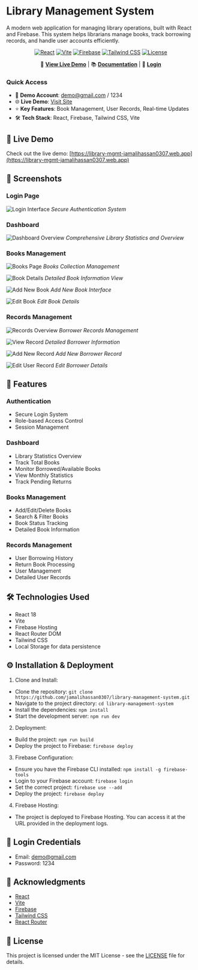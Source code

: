 # Library Management System

A modern web application for managing library operations, built with React and Firebase. This system helps librarians manage books, track borrowing records, and handle user accounts efficiently.

<div align="center">

[![React](https://img.shields.io/badge/React-18-blue.svg)](https://reactjs.org/)
[![Vite](https://img.shields.io/badge/Vite-Latest-646CFF.svg)](https://vitejs.dev/)
[![Firebase](https://img.shields.io/badge/Firebase-Latest-FFA611.svg)](https://firebase.google.com/)
[![Tailwind CSS](https://img.shields.io/badge/Tailwind_CSS-Latest-38B2AC.svg)](https://tailwindcss.com/)
[![License](https://img.shields.io/badge/License-MIT-green.svg)](LICENSE)

🚀 **[View Live Demo](https://library-mgmt-jamalihassan0307.web.app)** | 📚 **[Documentation](#features)** | 🔑 **[Login](https://library-mgmt-jamalihassan0307.web.app)**

</div>

### Quick Access

- 📖 **Demo Account**: demo@gmail.com / 1234
- 🌐 **Live Demo**: [Visit Site](https://library-mgmt-jamalihassan0307.web.app)
- ⭐ **Key Features**: Book Management, User Records, Real-time Updates
- 🛠️ **Tech Stack**: React, Firebase, Tailwind CSS, Vite

## 🔴 Live Demo

Check out the live demo: [https://library-mgmt-jamalihassan0307.web.app](https://library-mgmt-jamalihassan0307.web.app)

## 📸 Screenshots

### Login Page

![Login Interface](public/login.png)
_Secure Authentication System_

### Dashboard

![Dashboard Overview](public/dashboard.png)
_Comprehensive Library Statistics and Overview_

### Books Management

![Books Page](public/books_page.png)
_Books Collection Management_

![Book Details](public/book_detail.png)
_Detailed Book Information View_

![Add New Book](public/book_add.png)
_Add New Book Interface_

![Edit Book](public/book_edit.png)
_Edit Book Details_

### Records Management

![Records Overview](public/records.png)
_Borrower Records Management_

![View Record](public/view_record.png)
_Detailed Borrower Information_

![Add New Record](public/add_new_record.png)
_Add New Borrower Record_

![Edit User Record](public/edit_user_record.png)
_Edit Borrower Details_

## 🚀 Features

### Authentication

- Secure Login System
- Role-based Access Control
- Session Management

### Dashboard

- Library Statistics Overview
- Track Total Books
- Monitor Borrowed/Available Books
- View Monthly Statistics
- Track Pending Returns

### Books Management

- Add/Edit/Delete Books
- Search & Filter Books
- Book Status Tracking
- Detailed Book Information

### Records Management

- User Borrowing History
- Return Book Processing
- User Management
- Detailed User Records

## 🛠️ Technologies Used

- React 18
- Vite
- Firebase Hosting
- React Router DOM
- Tailwind CSS
- Local Storage for data persistence

## ⚙️ Installation & Deployment

1. Clone and Install:

- Clone the repository: `git clone https://github.com/jamalihassan0307/library-management-system.git`
- Navigate to the project directory: `cd library-management-system`
- Install the dependencies: `npm install`
- Start the development server: `npm run dev`

2. Deployment:

- Build the project: `npm run build`
- Deploy the project to Firebase: `firebase deploy`

3. Firebase Configuration:

- Ensure you have the Firebase CLI installed: `npm install -g firebase-tools`
- Login to your Firebase account: `firebase login`
- Set the correct project: `firebase use --add`
- Deploy the project: `firebase deploy`

4. Firebase Hosting:

- The project is deployed to Firebase Hosting. You can access it at the URL provided in the deployment logs.

## 🔑 Login Credentials

- Email: demo@gmail.com
- Password: 1234

## 🙏 Acknowledgments

- [React](https://reactjs.org/)
- [Vite](https://vitejs.dev/)
- [Firebase](https://firebase.google.com/)
- [Tailwind CSS](https://tailwindcss.com/)
- [React Router](https://reactrouter.com/)

## 📝 License

This project is licensed under the MIT License - see the [LICENSE](LICENSE) file for details.
